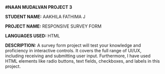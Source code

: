 **#NAAN MUDALVAN PROJECT 3**

**STUDENT NAME:** AAKHILA FATHIMA J

**PROJECT NAME:** RESPONSIVE SURVEY FORM

**LANGUAGES USED:** HTML

**DESCRIPTION:** A survey form project will test your knowledge and proficiency in interactive controls. It covers the full range of UI/UX, including receiving and submitting user input. Furthermore, I have used HTML elements like radio buttons, text fields, checkboxes, and labels in this project.  
